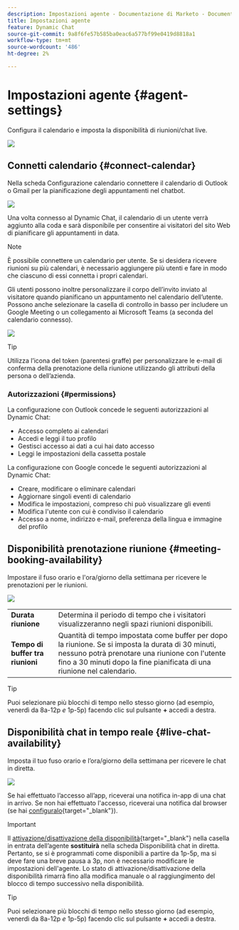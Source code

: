 ```yaml
---
description: Impostazioni agente - Documentazione di Marketo - Documentazione del prodotto
title: Impostazioni agente
feature: Dynamic Chat
source-git-commit: 9a8f6fe57b585ba0eac6a577bf99e0419d8818a1
workflow-type: tm+mt
source-wordcount: '486'
ht-degree: 2%

---
```


# Impostazioni agente {#agent-settings}

Configura il calendario e imposta la disponibilità di riunioni/chat live.

![](assets/agent-settings-1.png)

## Connetti calendario {#connect-calendar}

Nella scheda Configurazione calendario connettere il calendario di Outlook o Gmail per la pianificazione degli appuntamenti nel chatbot.

![](assets/agent-settings-2.png)

Una volta connesso al Dynamic Chat, il calendario di un utente verrà aggiunto alla coda e sarà disponibile per consentire ai visitatori del sito Web di pianificare gli appuntamenti in data.

>[!NOTE]
>
>È possibile connettere un calendario per utente. Se si desidera ricevere riunioni su più calendari, è necessario aggiungere più utenti e fare in modo che ciascuno di essi connetta i propri calendari.

Gli utenti possono inoltre personalizzare il corpo dell’invito inviato al visitatore quando pianificano un appuntamento nel calendario dell’utente. Possono anche selezionare la casella di controllo in basso per includere un Google Meeting o un collegamento ai Microsoft Teams (a seconda del calendario connesso).

![](assets/agent-settings-3.png)

>[!TIP]
>
>Utilizza l’icona del token (parentesi graffe) per personalizzare le e-mail di conferma della prenotazione della riunione utilizzando gli attributi della persona o dell’azienda.

### Autorizzazioni {#permissions}

La configurazione con Outlook concede le seguenti autorizzazioni al Dynamic Chat:

* Accesso completo ai calendari
* Accedi e leggi il tuo profilo
* Gestisci accesso ai dati a cui hai dato accesso
* Leggi le impostazioni della cassetta postale

La configurazione con Google concede le seguenti autorizzazioni al Dynamic Chat:

* Creare, modificare o eliminare calendari
* Aggiornare singoli eventi di calendario
* Modifica le impostazioni, compreso chi può visualizzare gli eventi
* Modifica l&#39;utente con cui è condiviso il calendario
* Accesso a nome, indirizzo e-mail, preferenza della lingua e immagine del profilo

## Disponibilità prenotazione riunione {#meeting-booking-availability}

Impostare il fuso orario e l&#39;ora/giorno della settimana per ricevere le prenotazioni per le riunioni.

![](assets/agent-settings-4.png)

<table> 
 <tbody> 
  <tr> 
   <td><b>Durata riunione</b></td>
   <td>Determina il periodo di tempo che i visitatori visualizzeranno negli spazi riunioni disponibili.</td>
  </tr> 
  <tr> 
   <td><b>Tempo di buffer tra riunioni</b></td>
   <td>Quantità di tempo impostata come buffer per dopo la riunione. Se si imposta la durata di 30 minuti, nessuno potrà prenotare una riunione con l'utente fino a 30 minuti dopo la fine pianificata di una riunione nel calendario.</td>
  </tr>
 </tbody> 
</table>

>[!TIP]
>
>Puoi selezionare più blocchi di tempo nello stesso giorno (ad esempio, venerdì da 8a-12p _e_ 1p-5p) facendo clic sul pulsante **+** accedi a destra.

## Disponibilità chat in tempo reale {#live-chat-availability}

Imposta il tuo fuso orario e l’ora/giorno della settimana per ricevere le chat in diretta.

![](assets/agent-settings-5.png)

Se hai effettuato l’accesso all’app, riceverai una notifica in-app di una chat in arrivo. Se non hai effettuato l&#39;accesso, riceverai una notifica dal browser (se hai [configuralo](/help/marketo/product-docs/demand-generation/dynamic-chat/live-chat/agent-inbox.md#live-chat-notifications){target="_blank"}).

>[!IMPORTANT]
>
>Il [attivazione/disattivazione della disponibilità](/help/marketo/product-docs/demand-generation/dynamic-chat/live-chat/agent-inbox.md#availability-toggle){target="_blank"} nella casella in entrata dell’agente **sostituirà** nella scheda Disponibilità chat in diretta. Pertanto, se si è programmati come disponibili a partire da 1p-5p, ma si deve fare una breve pausa a 3p, non è necessario modificare le impostazioni dell&#39;agente. Lo stato di attivazione/disattivazione della disponibilità rimarrà fino alla modifica manuale o al raggiungimento del blocco di tempo successivo nella disponibilità.

>[!TIP]
>
>Puoi selezionare più blocchi di tempo nello stesso giorno (ad esempio, venerdì da 8a-12p _e_ 1p-5p) facendo clic sul pulsante **+** accedi a destra.
